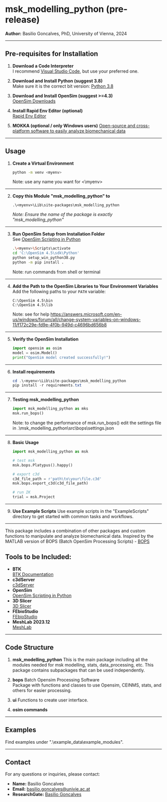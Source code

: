 # msk_modelling_python (pre-release)

**Author:** Basilio Goncalves, PhD, University of Vienna, 2024

---

## Pre-requisites for Installation

1. **Download a Code Interpreter**  
    I recommend [Visual Studio Code](https://code.visualstudio.com/download), but use your preferred one.

2. **Download and Install Python (suggest 3.8)**  
    Make sure it is the correct bit version: [Python 3.8](https://www.python.org/downloads/release/python-380/)

3. **Download and Install OpenSim (suggest >=4.3)**  
    [OpenSim Downloads](https://simtk.org/frs/?group_id=91)

4. **Install Rapid Env Editor (optional)**  
    [Rapid Env Editor](https://www.rapidee.com/en/about)

5. **MOKKA (optional / only Windows users)**
    [Open-source and cross-platform software to easily analyze biomechanical data](https://biomechanical-toolkit.github.io/mokka/)
---

## Usage

1. **Create a Virtual Environment**
     ```sh
     python -m venv <myenv>
     ```
     Note: use any name you want for <\myenv>
---
2. **Copy this Module "msk_modelling_python" to**
     ```
     .\<myenv>\Lib\site-packages\msk_modelling_python
     ```
     *Note: Ensure the name of the package is exactly "msk_modelling_python"*
---

3. **Run OpenSim Setup from Installation Folder**  
    See [OpenSim Scripting in Python](https://simtk-confluence.stanford.edu:8443/display/OpenSim/Scripting+in+Python)
     ```sh
     .\<myenv>\Scripts\activate
     cd 'C:\OpenSim 4.5\sdk\Python'
     python setup_win_python38.py
     python -m pip install .
     ```
     Note: run commands from shell or terminal    
---

4. **Add the Path to the OpenSim Libraries to Your Environment Variables**  
    Add the following paths to your `PATH` variable:
     ```
     C:\OpenSim 4.5\bin
     C:\OpenSim 4.5\lib
     ```
     Note: see for help https://answers.microsoft.com/en-us/windows/forum/all/change-system-variables-on-windows-11/f172c29e-fd9e-4f0b-949d-c4696bd656b8
---
5. **Verify the OpenSim Installation**
     ```python
     import opensim as osim
     model = osim.Model()
     print("OpenSim model created successfully!")
     ```
---
6. **Install requirements**
     ```powershell
     cd .\<myenv>\Lib\site-packages\msk_modelling_python
     pip install -r requirements.txt
     ```
---
7. **Testing msk_modelling_python**
     ```python
     import msk_modelling_python as mks
     msk.run_bops()
     ```
     Note: to change the performance of msk.run_bops() edit the settings file in .\msk_modelling_python\src\bops\settings.json
---
8. **Basic Usage**
     ```python
     import msk_modelling_python as msk

     # test msk
     msk.bops.Platypus().happy()

     # export c3d
     c3d_file_path = r'path\to\your\file.c3d'
     msk.bops.export_c3d(c3d_file_path)

     # run IK
     trial = msk.Project
     ```
---
9. **Use Example Scripts**
     Use example scripts in the "ExampleScripts" directory to get started with common tasks and workflows.

---

This package includes a combination of other packages and custom functions to manipulate and analyze biomechanical data. Inspired by the MATLAB version of BOPS (Batch OpenSim Processing Scripts) - [BOPS](https://simtk.org/projects/bops/)

## Tools to be Included:
- **BTK**  
  [BTK Documentation](https://biomechanical-toolkit.github.io/docs/Wrapping/Python/_getting_started.html)
- **c3dServer**  
  [c3dServer](https://www.c3dserver.com/)
- **OpenSim**  
  [OpenSim Scripting in Python](https://simtk-confluence.stanford.edu:8443/display/OpenSim/Scripting+in+Python)
- **3D Slicer**  
  [3D Slicer](https://www.slicer.org/)
- **FEbioStudio**  
  [FEbioStudio](https://febio.org/)
- **MeshLab 2023.12**  
  [MeshLab](https://www.meshlab.net/)

---

## Code Structure

1. **msk_modelling_python**
     This is the main package including all the modules needed for msk modelling, stats, data_processing, etc. This package contains subpackages that can be used independently.

2. **bops**
     Batch Opensim Processing Software  
     Package with functions and classes to use Opensim, CEINMS, stats, and others for easier processing.

3. **ui**
     Functions to create user interface.

4. **osim commands**
---

## Examples

Find examples under ".\example_data\example_modules".

---

## Contact

For any questions or inquiries, please contact:

- **Name:** Basilio Goncalves
- **Email:** basilio.goncalves@univie.ac.at
- **ResearchGate:** [Basilio Goncalves](https://www.researchgate.net/profile/Basilio-Goncalves)







